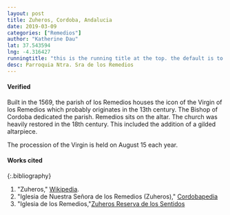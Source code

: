 ```yaml
---
layout: post
title: Zuheros, Cordoba, Andalucia
date: 2019-03-09
categories: ["Remedios"]
author: "Katherine Dau"
lat: 37.543594
lng: -4.316427
runningtitle: "this is the running title at the top. the default is to display the site title, so to activate the running title you will need to uncomment in the post.html layout"
desc: Parroquia Ntra. Sra de los Remedios
---
```

#### Verified
Built in the 1569, the parish of los Remedios houses the icon of the Virgin of los Remedios which probably originates in the 13th century. The Bishop of Cordoba dedicated the parish. Remedios sits on the altar. The church was heavily restored in the 18th century. This included the addition of a gilded altarpiece.

The procession of the Virgin is held on August 15 each year.

#### Works cited

{:.bibliography}
1. "Zuheros," [Wikipedia](https://es.wikipedia.org/wiki/Zuheros).
2. "Iglesia de Nuestra Señora de los Remedios (Zuheros)," [Cordobapedia](https://cordobapedia.wikanda.es/wiki/Iglesia_de_Nuestra_Se%C3%B1ora_de_los_Remedios_(Zuheros))
3. "Iglesia de los Remedios,"[Zuheros Reserva de los Sentidos](https://www.zuheros.es/turismo/que_visitar/iglesia_de_los_remedios)
